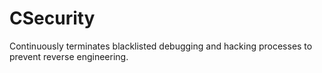 # CSecurity
Continuously terminates blacklisted debugging and hacking processes to prevent reverse engineering.
